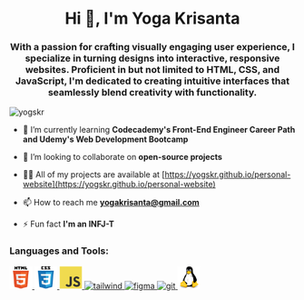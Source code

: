 <h1 align="center">Hi 👋, I'm Yoga Krisanta</h1>
<h3 align="center">With a passion for crafting visually engaging user experience, I specialize in turning designs into interactive, responsive websites. Proficient in but not limited to HTML, CSS, and JavaScript, I'm dedicated to creating intuitive interfaces that seamlessly blend creativity with functionality.</h3>

<p align="left"> <img src="https://komarev.com/ghpvc/?username=yogskr&label=Profile%20views&color=0e75b6&style=flat" alt="yogskr" /> </p>

- 🌱 I’m currently learning **Codecademy's Front-End Engineer Career Path and Udemy's Web Development Bootcamp**

- 👯 I’m looking to collaborate on **open-source projects**

- 👨‍💻 All of my projects are available at [https://yogskr.github.io/personal-website](https://yogskr.github.io/personal-website)

- 📫 How to reach me **yogakrisanta@gmail.com**

- ⚡ Fun fact **I'm an INFJ-T**

<h3 align="left">Languages and Tools:</h3>
<p align="left">
  <!-- Programming Languages -->
  <a href="https://www.w3.org/html/" target="_blank" rel="noreferrer">
    <img src="https://raw.githubusercontent.com/devicons/devicon/master/icons/html5/html5-original-wordmark.svg" alt="html5" width="40" height="40"/>
  </a>
  <a href="https://www.w3schools.com/css/" target="_blank" rel="noreferrer">
    <img src="https://raw.githubusercontent.com/devicons/devicon/master/icons/css3/css3-original-wordmark.svg" alt="css3" width="40" height="40"/>
  </a>
  <a href="https://developer.mozilla.org/en-US/docs/Web/JavaScript" target="_blank" rel="noreferrer">
    <img src="https://raw.githubusercontent.com/devicons/devicon/master/icons/javascript/javascript-original.svg" alt="javascript" width="40" height="40"/>
  </a>
  <a href="https://tailwindcss.com/" target="_blank" rel="noreferrer">
    <img src="https://www.vectorlogo.zone/logos/tailwindcss/tailwindcss-icon.svg" alt="tailwind" width="40" height="40"/>
  </a>
  <!-- Software and Tools -->
  <a href="https://www.figma.com/" target="_blank" rel="noreferrer">
    <img src="https://www.vectorlogo.zone/logos/figma/figma-icon.svg" alt="figma" width="40" height="40"/>
  </a>
  <a href="https://git-scm.com/" target="_blank" rel="noreferrer">
    <img src="https://www.vectorlogo.zone/logos/git-scm/git-scm-icon.svg" alt="git" width="40" height="40"/>
  </a>
  <a href="https://www.linux.org/" target="_blank" rel="noreferrer">
    <img src="https://raw.githubusercontent.com/devicons/devicon/master/icons/linux/linux-original.svg" alt="linux" width="40" height="40"/>
  </a>
</p>

<!---
yogskr/yogskr is a ✨ special ✨ repository because its `README.md` (this file) appears on your GitHub profile.
You can click the Preview link to take a look at your changes.
--->
